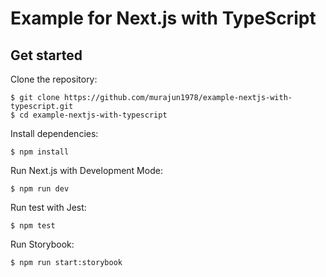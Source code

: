 # Example for Next.js with TypeScript

## Get started

Clone the repository:

```
$ git clone https://github.com/murajun1978/example-nextjs-with-typescript.git
$ cd example-nextjs-with-typescript
```

Install dependencies:

```
$ npm install
```

Run Next.js with Development Mode:

```
$ npm run dev
```

Run test with Jest:

```
$ npm test
```

Run Storybook:

```
$ npm run start:storybook
```
